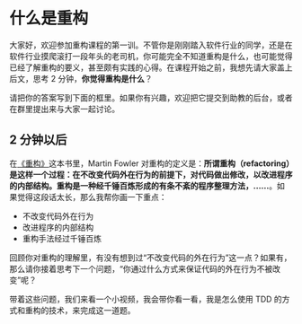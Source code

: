 # 什么是重构

大家好，欢迎参加重构课程的第一训。不管你是刚刚踏入软件行业的同学，还是在软件行业摸爬滚打一段年头的老司机，你可能完全不知道重构是什么，也可能觉得已经了解重构的要义，甚至颇有实践的心得。在课程开始之前，我想先请大家盖上后文，思考 2 分钟，**你觉得重构是什么**？

请把你的答案写到下面的框里。如果你有兴趣，欢迎把它提交到助教的后台，或者在群里提出来与大家一起讨论。

## 2 分钟以后

在[《重构》]()这本书里，Martin Fowler 对重构的定义是：**所谓重构（refactoring）是这样一个过程：在不改变代码外在行为的前提下，对代码做出修改，以改进程序的内部结构。重构是一种经千锤百炼形成的有条不紊的程序整理方法，……**。如果觉得这段话太长，那么我帮你画一下重点：

- 不改变代码外在行为
- 改进程序的内部结构
- 重构手法经过千锤百炼

回顾你对重构的理解里，有没有想到过“不改变代码的外在行为”这一点？如果有，那么请你接着思考下一个问题，“你通过什么方式来保证代码的外在行为不被改变”呢？

带着这些问题，我们来看一个小视频，我会带你看一看，我是怎么使用 TDD 的方式和重构的技术，来完成这一道题。

